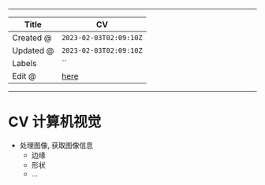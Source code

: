 -----

| Title     | CV                                                    |
| --------- | ----------------------------------------------------- |
| Created @ | `2023-02-03T02:09:10Z`                                |
| Updated @ | `2023-02-03T02:09:10Z`                                |
| Labels    | \`\`                                                  |
| Edit @    | [here](https://github.com/junxnone/aiwiki/issues/371) |

-----

# CV 计算机视觉

  - 处理图像, 获取图像信息
      - 边缘
      - 形状
      - ...

